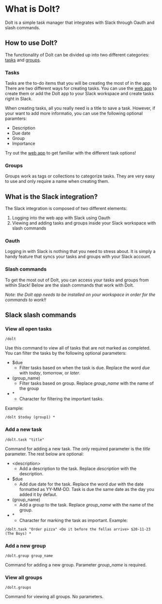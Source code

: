# What is Dolt?
Dolt is a simple task manager that integrates with Slack through Oauth and slash commands.

## How to use Dolt?
The functionality of Dolt can be divided up into two different categories: [tasks](#tasks) and [groups](#groups).

### <a name="tasks"></a>Tasks
Tasks are the to-do items that you will be creating the most of in the app. There are two different ways for creating tasks. You can use the [web app](dolt.christopherklint.com) to create them or add the Dolt app to your Slack workspace and create tasks right in Slack.

When creating tasks, all you really need is a title to save a task. However, if your want to add more informatio, you can use the following optional paramters:
- Description
- Due date
- Group
- Importance

Try out the [web app](dolt.christopherklint.com) to get familiar with the different task options!

### <a name="groups"></a>Groups
Groups work as tags or collections to categorize tasks. They are very easy to use and only require a name when creating them.

## What is the Slack integration?
The Slack integration is composed of two different elements:
1. Logging into the web app with Slack using Oauth
2. Viewing and adding tasks and groups inside your Slack workspace with slash commands

### Oauth
Logging in with Slack is nothing that you need to stress about. It is simply a handy feature that syncs your tasks and groups with your Slack account.

### Slash commands
To get the most out of Dolt, you can access your tasks and groups from within Slack! Below are the slash commands that work with Dolt.

*Note: the Dolt app needs to be installed on your workspace in order for the commands to work!!*

## Slack slash commands
### View all open tasks
```code
/dolt 
```
Use this command to view all of tasks that are not marked as completed. You can filter the tasks by the following optional parameters:
- $due  
    - Filter tasks based on when the task is due. Replace the word *due* with *today*, *tomorrow*, or *later*.
- (group_name)
    - Filter tasks based on group. Replace *group_name* with the name of the group
- \*
    - Character for filtering the important tasks.

Example:
```code
/dolt $today (group1) *
```

### Add a new task
```code
/dolt.task "title"
```
Command for adding a new task. The only required parameter is the *title* parameter. The rest below are optional:
- \<description>
    - Add a description to the task. Replace *description* with the description.
- $due  
    - Add due date for the task. Replace the word *due* with the date formatted as YY-MM-DD. Task is due the same date as the day you added it by defaut.
- (group_name)
    - Add a group to the task. Replace *group_name* with the name of the group.
- \*
    - Character for marking the task as important.
Example:
```code
/dolt.task "Order pizza" <Do it before the fellas arrive> $20-11-23 (The Boys) *
```

### Add a new group
```code
/dolt.group group_name
```
Command for adding a new group. Parameter *group_name* is required.

### View all groups
```code
/dolt.groups
```
Command for viewing all groups. No parameters.